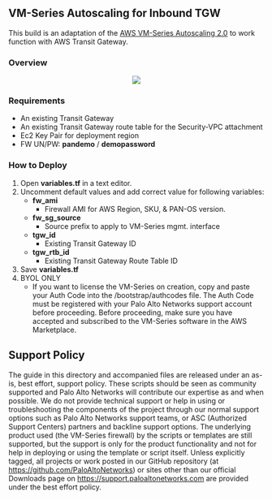 ## VM-Series Autoscaling for Inbound TGW
This build is an adaptation of the [AWS VM-Series Autoscaling 2.0](https://docs.paloaltonetworks.com/vm-series/8-1/vm-series-deployment/set-up-the-vm-series-firewall-on-aws/auto-scale-vm-series-firewalls-with-the-amazon-elb/autoscale-template-version2_0.html) to work function with AWS Transit Gateway.

### Overview
<p align="center">
<img src="https://raw.githubusercontent.com/wwce/terraform/master/aws/tgw_inbound_asg/diagram.png">
</p>

### Requirements
* An existing Transit Gateway
* An existing Transit Gateway route table for the Security-VPC attachment
* Ec2 Key Pair for deployment region
* FW UN/PW: **pandemo** / **demopassword**


### How to Deploy
1.  Open **variables.tf** in a text editor. 
2.  Uncomment default values and add correct value for following variables: 
    * **fw_ami**
         * Firewall AMI for AWS Region, SKU, & PAN-OS version.
    * **fw_sg_source**
         * Source prefix to apply to VM-Series mgmt. interface
    * **tgw_id** 
         * Existing Transit Gateway ID
    * **tgw_rtb_id** 
         * Existing Transit Gateway Route Table ID
3.  Save **variables.tf**
4.  BYOL ONLY 
    * If you want to license the VM-Series on creation, copy and paste your Auth Code into the /bootstrap/authcodes file.  The Auth Code must be registered with your Palo Alto Networks support account before proceeding.
Before proceeding, make sure you have accepted and subscribed to the VM-Series software in the AWS Marketplace. 



## Support Policy
The guide in this directory and accompanied files are released under an as-is, best effort, support policy. These scripts should be seen as community supported and Palo Alto Networks will contribute our expertise as and when possible. We do not provide technical support or help in using or troubleshooting the components of the project through our normal support options such as Palo Alto Networks support teams, or ASC (Authorized Support Centers) partners and backline support options. The underlying product used (the VM-Series firewall) by the scripts or templates are still supported, but the support is only for the product functionality and not for help in deploying or using the template or script itself.
Unless explicitly tagged, all projects or work posted in our GitHub repository (at https://github.com/PaloAltoNetworks) or sites other than our official Downloads page on https://support.paloaltonetworks.com are provided under the best effort policy.
